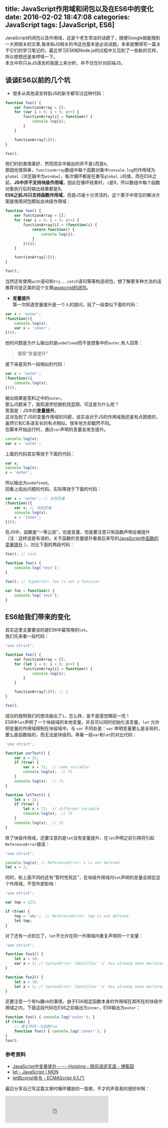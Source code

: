 title: JavaScript作用域和闭包以及在ES6中的变化
date: 2016-02-02 18:47:08
categories: JavaScript
tags: [JavaScript, ES6]
---
JavaScript的闭包以及作用域，这是个老生常谈的话题了，随便Google就能搜到一大把相关的文章,每本和JS相关的书这也基本是必谈话题。本来是懒得写一篇关于它们的学习笔记的，最近学习ES6和Node.js的过程中又见到了一些新的花样，所以想想还是来啰嗦一下。  
本文中将只从JS语言的层面上来分析，并不仅仅针对前端JS。  
<!-- more -->
## 谈谈ES6以前的几个坑 ##
* 很多从其他语言转到JS的新手都写过这种代码：
```javascript
function foo() {
    var functionArray = [];
    for (var i = 0; i < 9; i++) {
        functionArray[i] = function() {
            console.log(i);
        }
    }

    functionArray[1]();
}

foo();
```
他们的初衷很美好，然而现实中输出的并不是`1`而是`9`。  
原因也很简单，`functionArray`数组中每个函数对象中`console.log`的作用域为`global`（浏览器中为`window`），每次循环都是在重写`global.i`的值，而在ES6之前，**JS中并不支持块级作用域**，因此在循环结束时，`i`是9，所以数组中每个函数对象执行后的输出结果都是9。  
**ES6之前JS只支持函数作用域**，但是JS是十分灵活的，这个栗子中常见的解决方案是借用闭包模拟出块级作用域：
```javascript
function foo() {
    var functionArray = [];
    for (var i = 0; i < 9; i++) {
        functionArray[i] = (function(i) {
            return function() {
                console.log(i);
            }
        })(i);
    }

    functionArray[1]();
}

foo();
```
当然还有使用`with`语句和`try...catch`语句等等构造闭包，想了解更多种方法的话推荐司徒正美的这个文章[javascript的闭包](http://www.cnblogs.com/rubylouvre/archive/2009/07/24/1530074.html)。  

* **变量提升**  
第一次知道变量提升是一个人的提问，贴了一段类似下面的代码：
```javascript
var x = 'outer';
(function(){
    console.log(x);
    var x = 'inner';
})();
```
他的问题是为什么输出的是`undefined`而不是想象中的`outer`,有人回答：
> 搜索“变量提升”  

接下来是另外一段相似的代码：
```javascript
var x = 'outer';
(function(){
    console.log(x);
})();
```
输出结果是意料之中的`outer`。  
那么问题来了，我知道学挖掘机找蓝翔，可这是为什么呢？  
答案是：JS中的**变量提升**。  
这涉及到了JS的变量作用域的问题，说实话对于JS的作用域我还是有点困惑的，虽然它和C系语言长的有点相似，很多地方却截然不同。  
在脚本开始运行时，通过`var`声明的变量会发生提升。
```javascript
console.log(x);
var x = 'outer';
```
上面的代码其实等效于下面的代码：
```javascript
var x;
console.log(x);
x = 'outer';
```
所以输出为`undefined`。  
回看上段出问题的代码，实际等效于下面的代码：
```javascript
var x = 'outer'; // 全局变量
(function(){
    var x; // 局部变量
    console.log(x);
    x = 'inner';
})();
```

在JS中，函数是“一等公民”，也是变量，但是要注意只有函数声明会被提升（注：这样说是有误的，关于函数的变量提升看我后来写的[JavaScript中函数的变量提升](/2016/03/13/javascript-hoisting-functions/) ）。对比下面的两段代码：
```javascript
foo(); // test

function foo() {
    console.log('test');
}
```

```javascript
foo(); // TypeError: foo is not a function

var foo = function() {
    console.log('test');
}
```

## ES6给我们带来的变化 ##
其实这里主要要谈的是ES6中最常用的`let`。  
我们先来看一段代码：
```javascript
'use strict';

function foo() {
    var functionArray = [];
    for (let i = 0; i < 9; i++) {
        functionArray[i] = function() {
            console.log(i);
        }
    }

    functionArray[1](); // 1
}

foo();
```
成功的按照我们的想法输出了`1`，怎么样，是不是感觉眼前一亮！  
ES6中`let`声明了一个块级域的本地变量，并且可以同时初始化该变量。`let` 允许把变量的作用域限制在块级域中。与 `var` 不同处是：`var` 申明变量要么是全局的，要么是函数级的，而无法是块级的。再看一段`var`和`let`的对比代码：
```javascript
'use strict';

function varTest() {
    var x = 31;
    if (true) {
        var x = 71;  // same variable!
        console.log(x);  // 71
    }
    console.log(x);  // 71
}

function letTest() {
    let x = 31;
    if (true) {
        let x = 71;  // different variable
        console.log(x);  // 71
    }
    console.log(x);  // 31
}
```
除了块级作用域，还要注意的是`let`没有变量提升，在`let`声明之前引用将引起`ReferenceError`错误：
```javascript
'use strict';

console.log(x); // ReferenceError: x is not defined
let x = 2;
```
同时，和上面不同的还有“暂时性死区”，在块级作用域内`let`声明的变量会绑定这个作用域，不受外部影响：
```javascript
'use strict';

var tmp = 123;

if (true) {
    tmp = 'abc';  // ReferenceError: tmp is not defined
    let tmp;
}
```
对了还有一点别忘了，`let`不允许在同一作用域内重复声明同一个变量：
```javascript
'use strict';

function foo1() {
    let a = 10;
    var a = 1; // SyntaxError: Identifier 'a' has already been declared
}

function foo2() {
    let a = 10;
    let a = 1; // SyntaxError: Identifier 'a' has already been declared
}
```
还要注意一个有fu趣ck的事情，由于ES6规定函数本身的作用域在其所在的块级作用域之内，下面这段代码在ES6之前输出为`inner`，ES6输出为`outer`：
```javascript
function foo() { console.log('outer'); }
if (true) {
    // 重复声明一次函数foo
    function foo() { console.log('inner!'); }
}
foo();
```


### **参考资料** ###
* [JavaScript中变量提升------Hoisting - 随风浪迹天涯 - 博客园](http://www.cnblogs.com/damonlan/archive/2012/07/01/2553425.html)
* [let - JavaScript | MDN](https://developer.mozilla.org/zh-CN/docs/Web/JavaScript/Reference/Statements/let)
* [let和const命令 - ECMAScript 6入门](http://es6.ruanyifeng.com/#docs/let)



最后分享自己写这篇文章时循环播放的一首歌，不才的声音真的很好听啊：  

<iframe frameborder="no" border="0" marginwidth="0" marginheight="0" width=330 height=86 src="http://music.163.com/outchain/player?type=2&id=28912020&auto=0&height=66"></iframe>
